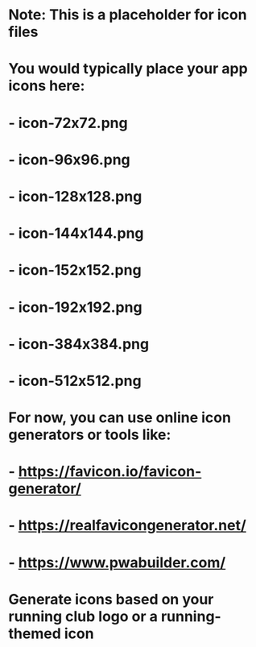 # Note: This is a placeholder for icon files
# You would typically place your app icons here:
# - icon-72x72.png
# - icon-96x96.png
# - icon-128x128.png
# - icon-144x144.png
# - icon-152x152.png
# - icon-192x192.png
# - icon-384x384.png
# - icon-512x512.png
#
# For now, you can use online icon generators or tools like:
# - https://favicon.io/favicon-generator/
# - https://realfavicongenerator.net/
# - https://www.pwabuilder.com/
#
# Generate icons based on your running club logo or a running-themed icon